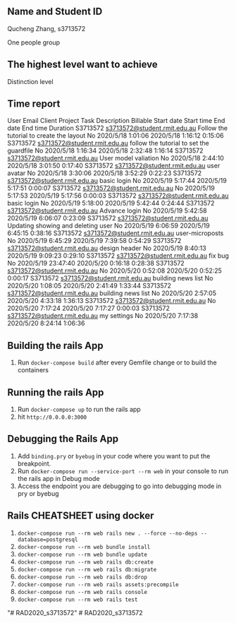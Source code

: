 ## Name and Student ID
Qucheng Zhang, s3713572

One people group

## The highest level want to achieve 
Distinction level


## Time report
User	Email	Client	Project	Task	Description	Billable	Start date	Start time	End date	End time	Duration
S3713572	s3713572@student.rmit.edu.au				Follow the tutorial to create the layout	No	2020/5/18	1:01:06	2020/5/18	1:16:12	0:15:06
S3713572	s3713572@student.rmit.edu.au				follow the tutorial to set the guardfile	No	2020/5/18	1:16:34	2020/5/18	2:32:48	1:16:14
S3713572	s3713572@student.rmit.edu.au				User model valiation	No	2020/5/18	2:44:10	2020/5/18	3:01:50	0:17:40
S3713572	s3713572@student.rmit.edu.au				user avatar	No	2020/5/18	3:30:06	2020/5/18	3:52:29	0:22:23
S3713572	s3713572@student.rmit.edu.au				basic login	No	2020/5/19	5:17:44	2020/5/19	5:17:51	0:00:07
S3713572	s3713572@student.rmit.edu.au					No	2020/5/19	5:17:53	2020/5/19	5:17:56	0:00:03
S3713572	s3713572@student.rmit.edu.au				basic login	No	2020/5/19	5:18:00	2020/5/19	5:42:44	0:24:44
S3713572	s3713572@student.rmit.edu.au				Advance login	No	2020/5/19	5:42:58	2020/5/19	6:06:07	0:23:09
S3713572	s3713572@student.rmit.edu.au				Updating showing and deleting user	No	2020/5/19	6:06:59	2020/5/19	6:45:15	0:38:16
S3713572	s3713572@student.rmit.edu.au				user-microposts	No	2020/5/19	6:45:29	2020/5/19	7:39:58	0:54:29
S3713572	s3713572@student.rmit.edu.au				design header	No	2020/5/19	8:40:13	2020/5/19	9:09:23	0:29:10
S3713572	s3713572@student.rmit.edu.au				fix bug	No	2020/5/19	23:47:40	2020/5/20	0:16:18	0:28:38
S3713572	s3713572@student.rmit.edu.au					No	2020/5/20	0:52:08	2020/5/20	0:52:25	0:00:17
S3713572	s3713572@student.rmit.edu.au				building news list	No	2020/5/20	1:08:05	2020/5/20	2:41:49	1:33:44
S3713572	s3713572@student.rmit.edu.au				building news list	No	2020/5/20	2:57:05	2020/5/20	4:33:18	1:36:13
S3713572	s3713572@student.rmit.edu.au					No	2020/5/20	7:17:24	2020/5/20	7:17:27	0:00:03
S3713572	s3713572@student.rmit.edu.au				my settings	No	2020/5/20	7:17:38	2020/5/20	8:24:14	1:06:36


## Building the rails App

1. Run `docker-compose build` after every Gemfile change or to build the containers

## Running the rails App
1. Run `docker-compose up` to run the rails app
2. hit `http://0.0.0.0:3000`

## Debugging the Rails App

1. Add `binding.pry` or `byebug` in your code where you want to put the breakpoint.
2. Run `docker-compose run --service-port --rm web` in your console to run the rails app in Debug mode
3. Access the endpoint you are debugging to go into debugging mode in pry or byebug

## Rails CHEATSHEET using docker

1. `docker-compose run --rm web rails new . --force --no-deps --database=postgresql`
2. `docker-compose run --rm web bundle install`
3. `docker-compose run --rm web bundle update`
4. `docker-compose run --rm web rails db:create`
5. `docker-compose run --rm web rails db:migrate`
6. `docker-compose run --rm web rails db:drop`
7. `docker-compose run --rm web rails assets:precompile`
8. `docker-compose run --rm web rails console`
9. `docker-compose run --rm web rails test`


"# RAD2020_s3713572" 
#   R A D 2 0 2 0 _ s 37 1 3 5 7 2 
 
 